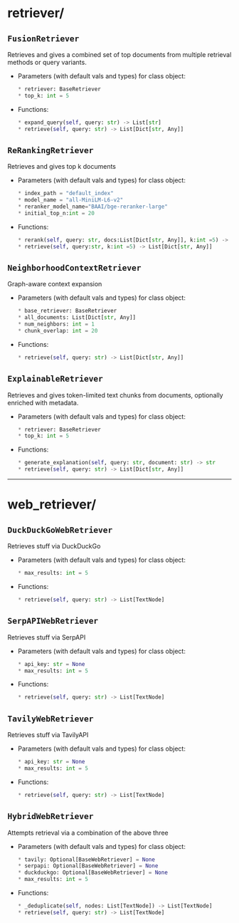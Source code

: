 # retriever/

## `FusionRetriever` 

Retrieves and gives a combined set of top documents from multiple retrieval methods or query variants.

- Parameters (with default vals and types) for class object:
    ```python
    * retriever: BaseRetriever
    * top_k: int = 5
    ```

- Functions:
    ```py
    * expand_query(self, query: str) -> List[str]
    * retrieve(self, query: str) -> List[Dict[str, Any]]
    ```

## `ReRankingRetriever` 

Retrieves and gives top k documents

- Parameters (with default vals and types) for class object:
    ```python
    * index_path = "default_index"
    * model_name = "all-MiniLM-L6-v2"
    * reranker_model_name="BAAI/bge-reranker-large"
    * initial_top_n:int = 20
    ```

- Functions:
    ```py
    * rerank(self, query: str, docs:List[Dict[str, Any]], k:int =5) -> List[Dict[str, Any]]
    * retrieve(self, query:str, k:int =5) -> List[Dict[str, Any]]
    ```

## `NeighborhoodContextRetriever` 

Graph-aware context expansion

- Parameters (with default vals and types) for class object:
    ```python
    * base_retriever: BaseRetriever
    * all_documents: List[Dict[str, Any]]
    * num_neighbors: int = 1
    * chunk_overlap: int = 20
    ```

- Functions:
    ```py
    * retrieve(self, query: str) -> List[Dict[str, Any]]  
    ```

## `ExplainableRetriever` 

Retrieves and gives token-limited text chunks from documents, optionally enriched with metadata.

- Parameters (with default vals and types) for class object:
    ```python
    * retriever: BaseRetriever
    * top_k: int = 5
    ```

- Functions:
    ```py
    * generate_explanation(self, query: str, document: str) -> str
    * retrieve(self, query: str) -> List[Dict[str, Any]]
    ```

---

# web_retriever/

## `DuckDuckGoWebRetriever` 

Retrieves stuff via DuckDuckGo

- Parameters (with default vals and types) for class object:
    ```python
    * max_results: int = 5
    ```

- Functions:
    ```py
    * retrieve(self, query: str) -> List[TextNode]
    ```

## `SerpAPIWebRetriever` 

Retrieves stuff via SerpAPI

- Parameters (with default vals and types) for class object:
    ```python
    * api_key: str = None
    * max_results: int = 5
    ```

- Functions:
    ```py
    * retrieve(self, query: str) -> List[TextNode]
    ```

## `TavilyWebRetriever` 

Retrieves stuff via TavilyAPI

- Parameters (with default vals and types) for class object:
    ```python
    * api_key: str = None
    * max_results: int = 5
    ```

- Functions:
    ```py
    * retrieve(self, query: str) -> List[TextNode]
    ```

## `HybridWebRetriever` 

Attempts retrieval via a combination of the above three

- Parameters (with default vals and types) for class object:
    ```python
    * tavily: Optional[BaseWebRetriever] = None
    * serpapi: Optional[BaseWebRetriever] = None
    * duckduckgo: Optional[BaseWebRetriever] = None
    * max_results: int = 5
    ```

- Functions:
    ```py
    * _deduplicate(self, nodes: List[TextNode]) -> List[TextNode]
    * retrieve(self, query: str) -> List[TextNode]
    ```
